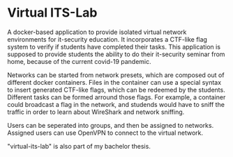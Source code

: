 # Virtual ITS-Lab
A docker-based application to provide isolated virtual network environments for it-security education. 
It incorporates a CTF-like flag system to verify if students have completed their tasks.
This application is supposed to provide students the ability to do their it-security seminar from home, because of the current covid-19 pandemic.

Networks can be started from network presets, which are composed out of different docker containers. 
Files in the container can use a special syntax to insert generated CTF-like flags, which can be redeemed
by the students. Different tasks can be formed arround those flags. For example, a container could broadcast a flag
in the network, and studends would have to sniff the traffic in order to learn about WireShark and network sniffing.

Users can be seperated into groups, and then be assigned to networks. Assigned users can use OpenVPN to connect 
to the virtual network.

"virtual-its-lab" is also part of my bachelor thesis.
